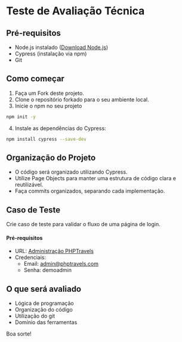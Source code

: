 # Teste de Avaliação Técnica

## Pré-requisitos

- Node.js instalado ([Download Node.js](https://nodejs.org/))
- Cypress (instalação via npm)
- Git

## Como começar

1. Faça um Fork deste projeto.
2. Clone o repositório forkado para o seu ambiente local.
3. Inicie o npm no seu projeto

```bash
npm init -y
```

4. Instale as dependências do Cypress:

```bash
npm install cypress --save-dev
```

## Organização do Projeto

* O código será organizado utilizando Cypress.
* Utilize Page Objects para manter uma estrutura de código clara e reutilizável.
* Faça commits organizados, separando cada implementação.

## Caso de Teste

Crie caso de teste para validar o fluxo de uma página de login.

#### Pré-requisitos

* URL: [Administração PHPTravels](https://phptravels.net/admin/)
* Credenciais:
    * Email: admin@phptravels.com
    * Senha: demoadmin


## O que será avaliado

* Lógica de programação
* Organização do código
* Utilização do git
* Domínio das ferramentas

Boa sorte!
